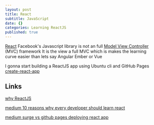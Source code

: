```yaml
---
layout: post
title: React
subtitle: JavaScript
date: {}
categories: Learning ReactJS
published: true
---
```


[React](https://reactjs.org/) Facebook's Javascript library is not an full [Model View Controller](https://developer.mozilla.org/en-US/docs/Web/Apps/Fundamentals/Modern_web_app_architecture/MVC_architecture) (MVC) framework  It is the view a full MVC which is makes the learning curve easier than lets say Angular Ember or Vue

I gonna start building a ReactJS app using Ubuntu cli and GitHub Pages [create-react-app](https://thewhitefox.github.io/create-react-app/)

## Links

[why ReactJS](https://medium.freecodecamp.org/yes-react-is-taking-over-front-end-development-the-question-is-why-40837af8ab76 "why ReactJS title")

[medium 10 reasons why every developer should learn react](https://medium.com/@cassiozen/10-reasons-why-every-developer-should-learn-react-87fbfef2cb91)

[medium surge vs github pages deploying react app](https://medium.freecodecamp.org/surge-vs-github-pages-deploying-a-create-react-app-project-c0ecbf317089)
